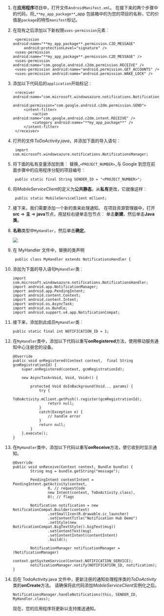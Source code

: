 1. 在**应用程序**项目中，打开文件`AndroidManifest.xml`。 在接下来的两个步骤中的代码，将_`**my_app_package**`_app 包装箱中的为您的项目的名称，它的价值是`package`的特性`manifest`标记。

2. 在现有之后添加以下新权限`uses-permission`元素︰

        <permission android:name="**my_app_package**.permission.C2D_MESSAGE"
            android:protectionLevel="signature" />
        <uses-permission android:name="**my_app_package**.permission.C2D_MESSAGE" />
        <uses-permission android:name="com.google.android.c2dm.permission.RECEIVE" />
        <uses-permission android:name="android.permission.GET_ACCOUNTS" />
        <uses-permission android:name="android.permission.WAKE_LOCK" />

3. 添加以下代码后的`application`开始标记︰

        <receiver android:name="com.microsoft.windowsazure.notifications.NotificationsBroadcastReceiver"
                                        android:permission="com.google.android.c2dm.permission.SEND">
            <intent-filter>
                <action android:name="com.google.android.c2dm.intent.RECEIVE" />
                <category android:name="**my_app_package**" />
            </intent-filter>
        </receiver>


4. 打开的文件*ToDoActivity.java*，并添加下面的导入语句︰

        import com.microsoft.windowsazure.notifications.NotificationsManager;


5. 将下面的私有变量添加到类︰ 替换_`<PROJECT_NUMBER>`_与 Google 到您在前面步骤中的应用程序分配的项目编号︰

        public static final String SENDER_ID = "<PROJECT_NUMBER>";

6. 将*MobileServiceClient*的定义为**公共静态**，从**私有**更改，它就像这样︰

        public static MobileServiceClient mClient;

7. 接下来，我们需要添加一个新的类来处理通知。 在项目资源管理器中，打开**src** => **主** => **java**节点，用鼠标右键单击包节点︰ 单击**新建**，然后单击**Java 类**。

8. **名称**类型中`MyHandler`，然后单击**确定**。


    ![](./media/app-service-mobile-android-configure-push/android-studio-create-class.png)


9. 在 MyHandler 文件中，替换的类声明

        public class MyHandler extends NotificationsHandler {


10. 添加为下面的导入语句`MyHandler`类︰

        import com.microsoft.windowsazure.notifications.NotificationsHandler;
        import android.app.NotificationManager;
        import android.app.PendingIntent;
        import android.content.Context;
        import android.content.Intent;
        import android.os.AsyncTask;
        import android.os.Bundle;
        import android.support.v4.app.NotificationCompat;


11. 接下来，添加到此成员`MyHandler`类︰

        public static final int NOTIFICATION_ID = 1;


12. 在`MyHandler`类中，添加以下代码以重写**onRegistered**方法，使用移动服务通知中心注册您的设备。

        @Override
        public void onRegistered(Context context,  final String gcmRegistrationId) {
            super.onRegistered(context, gcmRegistrationId);

            new AsyncTask<Void, Void, Void>() {

                protected Void doInBackground(Void... params) {
                    try {
                        ToDoActivity.mClient.getPush().register(gcmRegistrationId);
                        return null;
                    }
                    catch(Exception e) {
                        // handle error             
                    }
                    return null;            
                }
            }.execute();
        }


13. 在`MyHandler`类中，添加以下代码以重写**onReceive**方法，使它收到时显示通知。

        @Override
        public void onReceive(Context context, Bundle bundle) {
                String msg = bundle.getString("message");

                PendingIntent contentIntent = PendingIntent.getActivity(context,
                        0, // requestCode
                        new Intent(context, ToDoActivity.class),
                        0); // flags

                Notification notification = new NotificationCompat.Builder(context)
                        .setSmallIcon(R.drawable.ic_launcher)
                        .setContentTitle("Notification Hub Demo")
                        .setStyle(new NotificationCompat.BigTextStyle().bigText(msg))
                        .setContentText(msg)
                        .setContentIntent(contentIntent)
                        .build();

                NotificationManager notificationManager = (NotificationManager)
                        context.getSystemService(Context.NOTIFICATION_SERVICE);
                notificationManager.notify(NOTIFICATION_ID, notification);
        }


14. 后在 TodoActivity.java 文件中，更新注册的通知处理程序类的*ToDoActivity*类的**onCreate**方法。 请确保将此代码添加*MobileServiceClient*实例化之后。


        NotificationsManager.handleNotifications(this, SENDER_ID, MyHandler.class);

    现在，您的应用程序将更新以支持推送通知。
